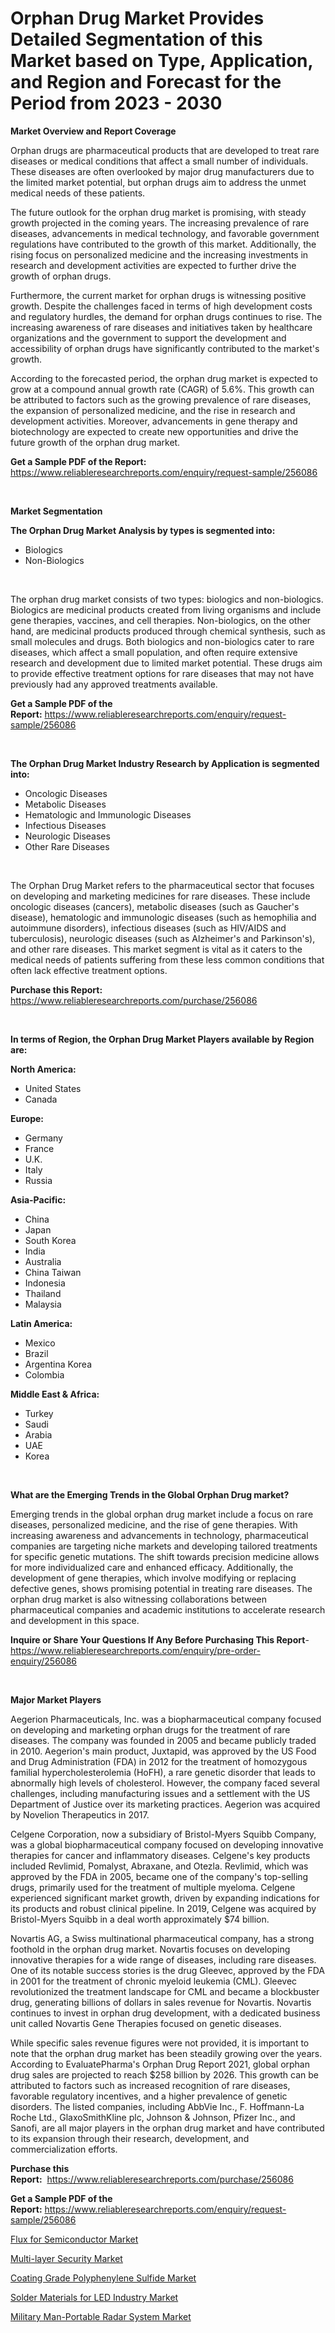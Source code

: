 <p><h1>Orphan Drug Market Provides Detailed Segmentation of this Market based on Type, Application, and Region and Forecast for the Period from 2023 - 2030</h1></p><p><strong>Market Overview and Report Coverage</strong></p>
<p><p>Orphan drugs are pharmaceutical products that are developed to treat rare diseases or medical conditions that affect a small number of individuals. These diseases are often overlooked by major drug manufacturers due to the limited market potential, but orphan drugs aim to address the unmet medical needs of these patients.</p><p>The future outlook for the orphan drug market is promising, with steady growth projected in the coming years. The increasing prevalence of rare diseases, advancements in medical technology, and favorable government regulations have contributed to the growth of this market. Additionally, the rising focus on personalized medicine and the increasing investments in research and development activities are expected to further drive the growth of orphan drugs.</p><p>Furthermore, the current market for orphan drugs is witnessing positive growth. Despite the challenges faced in terms of high development costs and regulatory hurdles, the demand for orphan drugs continues to rise. The increasing awareness of rare diseases and initiatives taken by healthcare organizations and the government to support the development and accessibility of orphan drugs have significantly contributed to the market's growth.</p><p>According to the forecasted period, the orphan drug market is expected to grow at a compound annual growth rate (CAGR) of 5.6%. This growth can be attributed to factors such as the growing prevalence of rare diseases, the expansion of personalized medicine, and the rise in research and development activities. Moreover, advancements in gene therapy and biotechnology are expected to create new opportunities and drive the future growth of the orphan drug market.</p></p>
<p><strong>Get a Sample PDF of the Report:</strong> <a href="https://www.reliableresearchreports.com/enquiry/request-sample/256086">https://www.reliableresearchreports.com/enquiry/request-sample/256086</a></p>
<p>&nbsp;</p>
<p><strong>Market Segmentation</strong></p>
<p><strong>The Orphan Drug Market Analysis by types is segmented into:</strong></p>
<p><ul><li>Biologics</li><li>Non-Biologics</li></ul></p>
<p>&nbsp;</p>
<p><p>The orphan drug market consists of two types: biologics and non-biologics. Biologics are medicinal products created from living organisms and include gene therapies, vaccines, and cell therapies. Non-biologics, on the other hand, are medicinal products produced through chemical synthesis, such as small molecules and drugs. Both biologics and non-biologics cater to rare diseases, which affect a small population, and often require extensive research and development due to limited market potential. These drugs aim to provide effective treatment options for rare diseases that may not have previously had any approved treatments available.</p></p>
<p><strong>Get a Sample PDF of the Report:</strong>&nbsp;<a href="https://www.reliableresearchreports.com/enquiry/request-sample/256086">https://www.reliableresearchreports.com/enquiry/request-sample/256086</a></p>
<p>&nbsp;</p>
<p><strong>The Orphan Drug Market Industry Research by Application is segmented into:</strong></p>
<p><ul><li>Oncologic Diseases</li><li>Metabolic Diseases</li><li>Hematologic and Immunologic Diseases</li><li>Infectious Diseases</li><li>Neurologic Diseases</li><li>Other Rare Diseases</li></ul></p>
<p>&nbsp;</p>
<p><p>The Orphan Drug Market refers to the pharmaceutical sector that focuses on developing and marketing medicines for rare diseases. These include oncologic diseases (cancers), metabolic diseases (such as Gaucher's disease), hematologic and immunologic diseases (such as hemophilia and autoimmune disorders), infectious diseases (such as HIV/AIDS and tuberculosis), neurologic diseases (such as Alzheimer's and Parkinson's), and other rare diseases. This market segment is vital as it caters to the medical needs of patients suffering from these less common conditions that often lack effective treatment options.</p></p>
<p><strong>Purchase this Report:</strong>&nbsp; <a href="https://www.reliableresearchreports.com/purchase/256086">https://www.reliableresearchreports.com/purchase/256086</a></p>
<p>&nbsp;</p>
<p><strong>In terms of Region, the Orphan Drug Market Players available by Region are:</strong></p>
<p>
    <p> <strong> North America: </strong>
        <ul>
            <li>United States</li>
            <li>Canada</li>
        </ul>
        </p> 
    <p> <strong> Europe: </strong>
        <ul>
            <li>Germany</li>
            <li>France</li>
            <li>U.K.</li>
            <li>Italy</li>
            <li>Russia</li>
        </ul>
        </p> 
    <p> <strong> Asia-Pacific: </strong>
        <ul>
            <li>China</li>
            <li>Japan</li>
            <li>South Korea</li>
            <li>India</li>
            <li>Australia</li>
            <li>China Taiwan</li>
            <li>Indonesia</li>
            <li>Thailand</li>
            <li>Malaysia</li>
        </ul>
        </p> 
    <p> <strong> Latin America: </strong>
        <ul>
            <li>Mexico</li>
            <li>Brazil</li>
            <li>Argentina Korea</li>
            <li>Colombia</li>
        </ul>
        </p> 
    <p> <strong> Middle East & Africa: </strong>
        <ul>
            <li>Turkey</li>
            <li>Saudi</li>
            <li>Arabia</li>
            <li>UAE</li>
            <li>Korea</li>
        </ul>
    </p>
    </p>
<p>&nbsp;</p>
<p><strong>What are the Emerging Trends in the Global Orphan Drug market?</strong></p>
<p><p>Emerging trends in the global orphan drug market include a focus on rare diseases, personalized medicine, and the rise of gene therapies. With increasing awareness and advancements in technology, pharmaceutical companies are targeting niche markets and developing tailored treatments for specific genetic mutations. The shift towards precision medicine allows for more individualized care and enhanced efficacy. Additionally, the development of gene therapies, which involve modifying or replacing defective genes, shows promising potential in treating rare diseases. The orphan drug market is also witnessing collaborations between pharmaceutical companies and academic institutions to accelerate research and development in this space.</p></p>
<p><strong>Inquire or Share Your Questions If Any Before Purchasing This Report</strong>- <a href="https://www.reliableresearchreports.com/enquiry/pre-order-enquiry/256086">https://www.reliableresearchreports.com/enquiry/pre-order-enquiry/256086</a></p>
<p>&nbsp;</p>
<p><strong>Major Market Players</strong></p>
<p><p>Aegerion Pharmaceuticals, Inc. was a biopharmaceutical company focused on developing and marketing orphan drugs for the treatment of rare diseases. The company was founded in 2005 and became publicly traded in 2010. Aegerion's main product, Juxtapid, was approved by the US Food and Drug Administration (FDA) in 2012 for the treatment of homozygous familial hypercholesterolemia (HoFH), a rare genetic disorder that leads to abnormally high levels of cholesterol. However, the company faced several challenges, including manufacturing issues and a settlement with the US Department of Justice over its marketing practices. Aegerion was acquired by Novelion Therapeutics in 2017.</p><p>Celgene Corporation, now a subsidiary of Bristol-Myers Squibb Company, was a global biopharmaceutical company focused on developing innovative therapies for cancer and inflammatory diseases. Celgene's key products included Revlimid, Pomalyst, Abraxane, and Otezla. Revlimid, which was approved by the FDA in 2005, became one of the company's top-selling drugs, primarily used for the treatment of multiple myeloma. Celgene experienced significant market growth, driven by expanding indications for its products and robust clinical pipeline. In 2019, Celgene was acquired by Bristol-Myers Squibb in a deal worth approximately $74 billion.</p><p>Novartis AG, a Swiss multinational pharmaceutical company, has a strong foothold in the orphan drug market. Novartis focuses on developing innovative therapies for a wide range of diseases, including rare diseases. One of its notable success stories is the drug Gleevec, approved by the FDA in 2001 for the treatment of chronic myeloid leukemia (CML). Gleevec revolutionized the treatment landscape for CML and became a blockbuster drug, generating billions of dollars in sales revenue for Novartis. Novartis continues to invest in orphan drug development, with a dedicated business unit called Novartis Gene Therapies focused on genetic diseases.</p><p>While specific sales revenue figures were not provided, it is important to note that the orphan drug market has been steadily growing over the years. According to EvaluatePharma's Orphan Drug Report 2021, global orphan drug sales are projected to reach $258 billion by 2026. This growth can be attributed to factors such as increased recognition of rare diseases, favorable regulatory incentives, and a higher prevalence of genetic disorders. The listed companies, including AbbVie Inc., F. Hoffmann-La Roche Ltd., GlaxoSmithKline plc, Johnson & Johnson, Pfizer Inc., and Sanofi, are all major players in the orphan drug market and have contributed to its expansion through their research, development, and commercialization efforts.</p></p>
<p><strong>Purchase this Report:</strong>&nbsp;&nbsp;<a href="https://www.reliableresearchreports.com/purchase/256086">https://www.reliableresearchreports.com/purchase/256086</a></p>
<p></p>
<p><strong>Get a Sample PDF of the Report:</strong>&nbsp;<a href="https://www.reliableresearchreports.com/enquiry/request-sample/256086">https://www.reliableresearchreports.com/enquiry/request-sample/256086</a></p>
<p><p><a href="https://www.linkedin.com/pulse/flux-semiconductor-market-share-amp-new-trends-analysis-report-e4gfe/">Flux for Semiconductor Market</a></p><p><a href="https://www.linkedin.com/pulse/multi-layer-security-market-share-amp-new-trends-analysis-dnvme/">Multi-layer Security Market</a></p><p><a href="https://medium.com/@lottierunte2662/coating-grade-polyphenylene-sulfide-market-focuses-on-market-share-size-and-projected-forecast-8ef2eb24ee8d">Coating Grade Polyphenylene Sulfide Market</a></p><p><a href="https://medium.com/@eltaroberts2662/solder-materials-for-led-industry-market-size-reveals-the-best-marketing-channels-in-global-9f39451330e3">Solder Materials for LED Industry Market</a></p><p><a href="https://www.linkedin.com/pulse/military-man-portable-radar-system-market-research-report-r209e/">Military Man-Portable Radar System Market</a></p></p>
